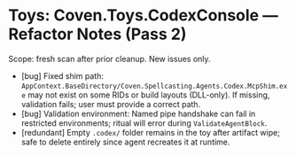 # Toys: Coven.Toys.CodexConsole — Refactor Notes (Pass 2)

Scope: fresh scan after prior cleanup. New issues only.

- [bug] Fixed shim path: `AppContext.BaseDirectory/Coven.Spellcasting.Agents.Codex.McpShim.exe` may not exist on some RIDs or build layouts (DLL-only). If missing, validation fails; user must provide a correct path.
- [bug] Validation environment: Named pipe handshake can fail in restricted environments; ritual will error during `ValidateAgentBlock`.
- [redundant] Empty `.codex/` folder remains in the toy after artifact wipe; safe to delete entirely since agent recreates it at runtime.
